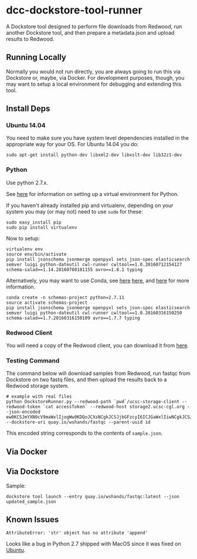 # dcc-dockstore-tool-runner

A Dockstore tool designed to perform file downloads from Redwood, run another Dockstore tool, and then prepare a metadata.json and upload results to Redwood.

## Running Locally

Normally you would not run directly, you are always going to run this via Dockstore or, maybe, via Docker.  For development purposes, though, you may want to setup a local environment for debugging and extending this tool.

## Install Deps

### Ubuntu 14.04

You need to make sure you have system level dependencies installed in the appropriate way for your OS.  For Ubuntu 14.04 you do:

    sudo apt-get install python-dev libxml2-dev libxslt-dev lib32z1-dev

### Python

Use python 2.7.x.

See [here](https://www.dabapps.com/blog/introduction-to-pip-and-virtualenv-python/) for information on setting
up a virtual environment for Python.

If you haven't already installed pip and virtualenv, depending on your system you may
(or may not) need to use `sudo` for these:

    sudo easy_install pip
    sudo pip install virtualenv

Now to setup:

    virtualenv env
    source env/bin/activate
    pip install jsonschema jsonmerge openpyxl sets json-spec elasticsearch semver luigi python-dateutil cwl-runner cwltool==1.0.20160712154127 schema-salad==1.14.20160708181155 avro==1.8.1 typing

Alternatively, you may want to use Conda, see [here](http://conda.pydata.org/docs/_downloads/conda-pip-virtualenv-translator.html)
 [here](http://conda.pydata.org/docs/test-drive.html), and [here](http://kylepurdon.com/blog/using-continuum-analytics-conda-as-a-replacement-for-virtualenv-pyenv-and-more.html)
 for more information.

    conda create -n schemas-project python=2.7.11
    source activate schemas-project
    pip install jsonschema jsonmerge openpyxl sets json-spec elasticsearch semver luigi python-dateutil cwl-runner cwltool==1.0.20160316150250 schema-salad==1.7.20160316150109 avro==1.7.7 typing

### Redwood Client

You will need a copy of the Redwood client, you can download it from [here](https://s3-us-west-2.amazonaws.com/beni-dcc-storage-dev/ucsc-storage-client.tar.gz).

### Testing Command

The command below will download samples from Redwood, run fastqc from Dockstore on two fastq files, and then upload the results back to a Redwood storage system.

    # example with real files
    python DockstoreRunner.py --redwood-path `pwd`/ucsc-storage-client --redwood-token `cat accessToken` --redwood-host storage2.ucsc-cgl.org --json-encoded ew0KCSJmYXN0cV9maWxlIjogWw0KDQoJCXsNCgkJCSJjbGFzcyI6ICJGaWxlIiwNCgkJCSJwYXRoIjogInJlZHdvb2Q6Ly9zdG9yYWdlMi51Y3NjLWNnbC5vcmcvOGViZGIwM2EtM2M5OS01ZjMyLTgxMWMtOWQ3NGI4ODE1MWVjLzJlYWRjYzY1LTQ0YWYtNTI3Yy1hMWE3LTIyYzNhNTVkNzM2ZS9FUlIwMzA4ODZfMS5mYXN0cS5neiINCgkJfSwgew0KCQkJImNsYXNzIjogIkZpbGUiLA0KCQkJInBhdGgiOiAicmVkd29vZDovL3N0b3JhZ2UyLnVjc2MtY2dsLm9yZy84ZWJkYjAzYS0zYzk5LTVmMzItODExYy05ZDc0Yjg4MTUxZWMvODM0NTIzZjMtN2RkZi01MDg2LWExNzMtMTA4MDYwYWVlZTc3L0VSUjAzMDg4Nl8yLmZhc3RxLmd6Ig0KCQl9DQoJXQ0KfQ== --dockstore-uri quay.io/wshands/fastqc --parent-uuid id

This encoded string corresponds to the contents of `sample.json`.

## Via Docker

## Via Dockstore

Sample:

    dockstore tool launch --entry quay.io/wshands/fastqc:latest --json updated_sample.json

## Known Issues

    AttributeError: 'str' object has no attribute 'append'

Looks like a bug in Python 2.7 shipped with MacOS since it was fixed on [Ubuntu](https://bugs.launchpad.net/ubuntu/+source/python2.7/+bug/1048710).
